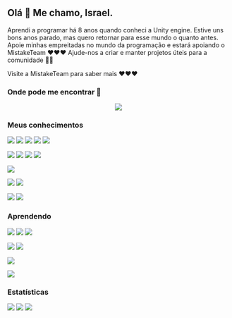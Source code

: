 
## Olá 👋 Me chamo, Israel.


Aprendi a programar há 8 anos quando conheci a Unity engine. Estive uns bons anos parado, mas quero retornar para esse mundo o quanto antes.
Apoie minhas empreitadas no mundo da programação e estará apoiando o MistakeTeam ❤️❤️❤️
Ajude-nos a criar e manter projetos úteis para a comunidade ✌🏾

Visite a MistakeTeam para saber mais ❤️❤️❤️


### Onde pode me encontrar 👀
<a href="https://linktr.ee/xdeltafox">
	<p align="center">
	    <img src="https://img.shields.io/badge/linktree-39E09B?style=for-the-badge&logo=linktree&logoColor=white">
	</p>
</a>


### Meus conhecimentos

![](https://img.shields.io/badge/C%23-239120?style=for-the-badge&logo=c-sharp&logoColor=white)
![](https://img.shields.io/badge/CSS3-1572B6?style=for-the-badge&logo=css3&logoColor=white)
![](https://img.shields.io/badge/HTML5-E34F26?style=for-the-badge&logo=html5&logoColor=white)
![](https://img.shields.io/badge/JavaScript-323330?style=for-the-badge&logo=javascript&logoColor=F7DF1E)
![](https://img.shields.io/badge/TypeScript-007ACC?style=for-the-badge&logo=typescript&logoColor=white)

![](https://img.shields.io/badge/Node%20js-339933?style=for-the-badge&logo=nodedotjs&logoColor=white)
![](https://img.shields.io/badge/Electron-2B2E3A?style=for-the-badge&logo=electron&logoColor=9FEAF9)
![](https://img.shields.io/badge/React-20232A?style=for-the-badge&logo=react&logoColor=61DAFB)
![](https://img.shields.io/badge/Redux-593D88?style=for-the-badge&logo=redux&logoColor=white)

![](https://img.shields.io/badge/Unity-100000?style=for-the-badge&logo=unity&logoColor=white)

![](https://img.shields.io/badge/Obsidian-483699?style=for-the-badge&logo=Obsidian&logoColor=white)
![](https://img.shields.io/badge/Trello-0052CC?style=for-the-badge&logo=trello&logoColor=white)

![](https://img.shields.io/badge/VSCode-0078D4?style=for-the-badge&logo=visual%20studio%20code&logoColor=white)
![](https://img.shields.io/badge/Visual_Studio-5C2D91?style=for-the-badge&logo=visual%20studio&logoColor=white)



### Aprendendo

![](https://img.shields.io/badge/OpenJDK-ED8B00?style=for-the-badge&logo=openjdk&logoColor=white)
![](https://img.shields.io/badge/Kotlin-0095D5?&style=for-the-badge&logo=kotlin&logoColor=white)
![](https://img.shields.io/badge/Python-FFD43B?style=for-the-badge&logo=python&logoColor=blue)

![](https://img.shields.io/badge/.NET-512BD4?style=for-the-badge&logo=dotnet&logoColor=white)
![](https://img.shields.io/badge/Xamarin-3498DB?style=for-the-badge&logo=xamarin&logoColor=white)

![](https://img.shields.io/badge/Godot-478CBF?style=for-the-badge&logo=GodotEngine&logoColor=white)

![](https://img.shields.io/badge/IntelliJ_IDEA-000000.svg?style=for-the-badge&logo=intellij-idea&logoColor=white)




### Estatísticas
![](https://github-readme-stats.vercel.app/api?username=xDeltaFox&show_icons=true&theme=nightowl&hide_border=true&locale=pt-br)
![](http://github-profile-summary-cards.vercel.app/api/cards/profile-details?username=xDeltaFox&theme=nightowl)
![](https://github-readme-stats.vercel.app/api/top-langs/?username=xDeltaFox&layout=compact&theme=nightowl&hide_border=true&locale=pt-br&card_width=500)
<!--![](http://github-profile-summary-cards.vercel.app/api/cards/most-commit-language?username=xDeltaFox&theme=nightowl&locale=pt-br)-->














<!--
**xDeltaFox/xDeltaFox** is a ✨ _special_ ✨ repository because its `README.md` (this file) appears on your GitHub profile.

Here are some ideas to get you started:

- 🔭 I’m currently working on ...
- 🌱 I’m currently learning ...
- 👯 I’m looking to collaborate on ...
- 🤔 I’m looking for help with ...
- 💬 Ask me about ...
- 📫 How to reach me: ...
- 😄 Pronouns: ...
- ⚡ Fun fact: ...
-->
